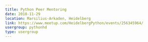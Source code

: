 ```yaml
---
title: Python Peer Mentoring
date: 2018-11-29
location: Marsilius-Arkaden, Heidelberg
link: https://www.meetup.com/HeidelbergPython/events/256345964/
usergroup: pythonhd
type: usergroup
---
```


